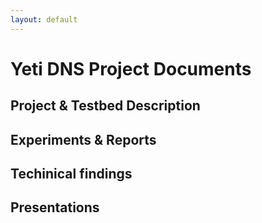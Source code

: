 ```yaml
---
layout: default
---
```


# Yeti DNS Project Documents

## Project & Testbed Description

## Experiments & Reports

## Techinical findings

## Presentations